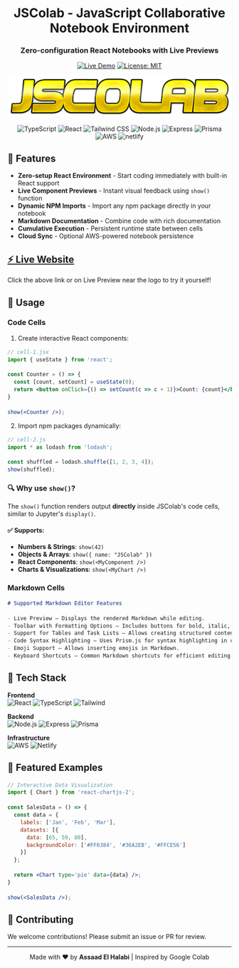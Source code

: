 <div align="center">
  <h1 align="center">JSColab - JavaScript Collaborative Notebook Environment</h1>
  <h3 align="center">Zero-configuration React Notebooks with Live Previews</h3>
  
  [![Live Demo](https://img.shields.io/badge/Demo-Live%20Preview-green?style=for-the-badge&logo=netlify)](https://jscolab.netlify.app/)
  [![License: MIT](https://img.shields.io/badge/License-MIT-blue.svg?style=for-the-badge)](https://opensource.org/licenses/MIT)

  <a href="https://jscolab.netlify.app/" target="_blank"><img src="Frontend/public/jscolab.png" alt="JSColab Interface Preview" width="800"></a>
</div>
<div align="center">
    <img src="https://img.shields.io/badge/-TypeScript-black?style=for-the-badge&logo=typescript&logoColor=white&color=3178C6" alt="TypeScript" />
    <img src="https://img.shields.io/badge/-React-343434?style=for-the-badge&logo=react" alt="React" />
    <img src="https://img.shields.io/badge/-Tailwind_CSS-black?style=for-the-badge&logo=tailwindcss&logoColor=white&color=06B6D4" alt="Tailwind CSS" />
    <img src="https://img.shields.io/badge/Node.js-6DA55F?style=for-the-badge&logo=node.js&logoColor=white&color=6DA55F" alt="Node.js" />
    <img src="https://img.shields.io/badge/Express.js-%23404d59.svg?style=for-the-badge&logo=express&logoColor=%2361DAFB" alt="Express" />
    <img src="https://img.shields.io/badge/-Prisma-black?style=for-the-badge&logo=prisma&logoColor=white&color=2D3748" alt="Prisma" />
    <img src="https://img.shields.io/badge/-AWS-black?style=for-the-badge&logo=amazon-web-services&logoColor=white&color=FF9900" alt="AWS" />
    <img src="https://img.shields.io/badge/-netlify-black?style=for-the-badge&logo=netlify&logoColor=white&color=014847" alt="netlify" />
  </div>

## 🚀 Features

- **Zero-setup React Environment** - Start coding immediately with built-in React support
- **Live Component Previews** - Instant visual feedback using `show()` function
- **Dynamic NPM Imports** - Import any npm package directly in your notebook
- **Markdown Documentation** - Combine code with rich documentation
- **Cumulative Execution** - Persistent runtime state between cells
- **Cloud Sync** - Optional AWS-powered notebook persistence
  
## [⚡ Live Website](https://jscolab.netlify.app/)
Click the above link or on Live Preview near the logo to try it yourself!



## 📖 Usage

### Code Cells

1. Create interactive React components:
```jsx
// cell-1.jsx
import { useState } from 'react';

const Counter = () => {
  const [count, setCount] = useState(0);
  return <button onClick={() => setCount(c => c + 1)}>Count: {count}</button>;
}

show(<Counter />);
```

2. Import npm packages dynamically:
```js
// cell-2.js
import * as lodash from 'lodash';

const shuffled = lodash.shuffle([1, 2, 3, 4]);
show(shuffled);
```

### 🔍 Why use `show()`?  
The `show()` function renders output **directly** inside JSColab's code cells, similar to Jupyter's `display()`.  

#### ✅ Supports:  
- **Numbers & Strings**: `show(42)`  
- **Objects & Arrays**: `show({ name: "JSColab" })`  
- **React Components**: `show(<MyComponent />)`  
- **Charts & Visualizations**: `show(<MyChart />)`

### Markdown Cells
```markdown
# Supported Markdown Editor Features

- Live Preview – Displays the rendered Markdown while editing.
- Toolbar with Formatting Options – Includes buttons for bold, italic, headings, links, images, lists, code blocks, and more.
- Support for Tables and Task Lists – Allows creating structured content easily.
- Code Syntax Highlighting – Uses Prism.js for syntax highlighting in code blocks.
- Emoji Support – Allows inserting emojis in Markdown.
- Keyboard Shortcuts – Common Markdown shortcuts for efficient editing.
```

## 🔧 Tech Stack

**Frontend**  
![React](https://img.shields.io/badge/React-20232A?style=flat&logo=react)
![TypeScript](https://img.shields.io/badge/TypeScript-007ACC?style=flat&logo=typescript)
![Tailwind](https://img.shields.io/badge/Tailwind_CSS-38B2AC?style=flat&logo=tailwind-css)

**Backend**  
![Node.js](https://img.shields.io/badge/Node.js-339933?style=flat&logo=nodedotjs)
![Express](https://img.shields.io/badge/Express-000000?style=flat&logo=express)
![Prisma](https://img.shields.io/badge/Prisma-2D3748?style=flat&logo=prisma)

**Infrastructure**  
![AWS](https://img.shields.io/badge/AWS-FF9900?style=flat&logo=amazon-aws)
![Netlify](https://img.shields.io/badge/Netlify-00C7B7?style=flat&logo=netlify)

## 🌟 Featured Examples

```jsx
// Interactive Data Visualization
import { Chart } from 'react-chartjs-2';

const SalesData = () => {
  const data = {
    labels: ['Jan', 'Feb', 'Mar'],
    datasets: [{
      data: [65, 59, 80],
      backgroundColor: ['#FF6384', '#36A2EB', '#FFCE56']
    }]
  };
  
  return <Chart type='pie' data={data} />;
}

show(<SalesData />);
```

## 🤝 Contributing
We welcome contributions! Please submit an issue or PR for review.

---

<div align="center">
  Made with ❤️ by <b>Assaad El Halabi</b> | Inspired by Google Colab
</div>